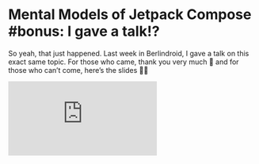 
# Mental Models of Jetpack Compose #bonus: I gave a talk!?

So yeah, that just happened. Last week in Berlindroid, I gave a talk on this exact same topic. For those who came, thank you very much 🤗 and for those who can’t come, here’s the slides 💁‍♀️

<iframe src="https://medium.com/media/68960ee3e79291bd18f26e9a3fc273d2" frameborder=0></iframe>
